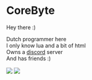 # CoreByte
Hey there :)

Dutch programmer here<br>
I only know lua and a bit of html<br>
Owns a [discord](http://cubicdiscord.ga) server<br>
And has friends :)<br>

<a>
  <img align="center" src="https://github-readme-stats.vercel.app/api?username=CoreBytee&show_icons=true&include_all_commits=true" />
</a>
<a>
  <img align="center" src="https://github-readme-stats.vercel.app/api/top-langs/?username=CoreBytee&layout=compact" />
</a>
